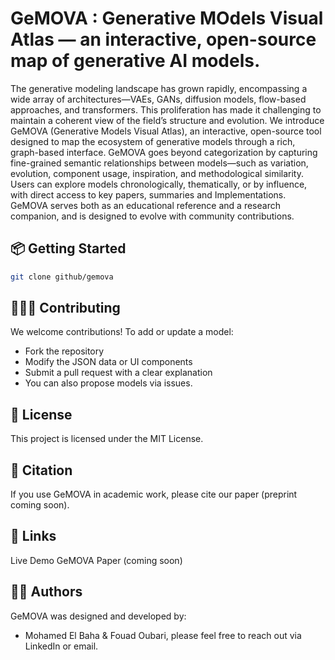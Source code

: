 # GeMOVA : Generative MOdels Visual Atlas — an interactive, open-source map of generative AI models.
The generative modeling landscape has grown rapidly, encompassing a wide array of architectures—VAEs, GANs, diffusion models, flow-based approaches, and transformers. This proliferation has made it challenging to maintain a coherent view of the field’s structure and evolution. We introduce GeMOVA (Generative Models Visual Atlas), an interactive, open-source tool designed to map the ecosystem of generative models through a rich, graph-based interface. GeMOVA goes beyond categorization by capturing fine-grained semantic relationships between models—such as variation, evolution, component usage, inspiration, and methodological similarity. Users can explore models chronologically, thematically, or by influence, with direct access to key papers, summaries and Implementations. GeMOVA serves both as an educational reference and a research companion, and is designed to evolve with community contributions.

## 📦 Getting Started
 ```bash
git clone github/gemova
```

## 🧑‍🤝‍🧑 Contributing

We welcome contributions!
To add or update a model:

- Fork the repository
- Modify the JSON data or UI components
- Submit a pull request with a clear explanation
- You can also propose models via issues.

## 🧾 License

This project is licensed under the MIT License.

## 📣 Citation

If you use GeMOVA in academic work, please cite our paper (preprint coming soon).

## 🔗 Links

Live Demo
GeMOVA Paper (coming soon)

## 🧑‍🔬 Authors

GeMOVA was designed and developed by:
- Mohamed El Baha & Fouad Oubari, please feel free to reach out via LinkedIn or email.
